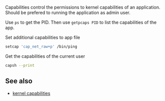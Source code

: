 Capabilities control the permissions to kernel capabilities of an application. Should be prefered to running the application as admin user.

Use `ps` to get the PID. Then use `getpcaps PID` to list the capabilities of the app.

Set additional capabilities to app file
```bash
setcap 'cap_net_raw+p' /bin/ping
```

Get the capabilities of the current user
```bash
capsh --print
```

## See also
- [kernel capabilities](https://man7.org/linux/man-pages/man7/capabilities.7.html)